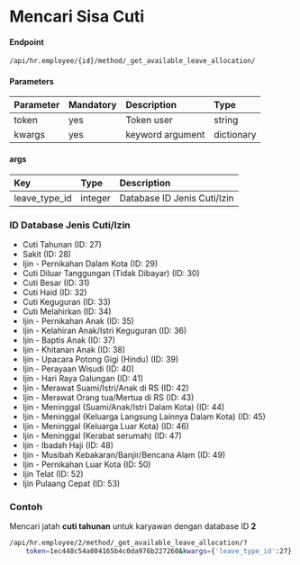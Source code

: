 # Mencari Sisa Cuti

#### Endpoint
```bash
/api/hr.employee/{id}/method/_get_available_leave_allocation/
```

#### Parameters


| Parameter   | Mandatory | Description                          | Type         |
| :--------   | :-------- | :----------                          | :----------- |
| token       | yes       | Token user                           | string       |
| kwargs      | yes       | keyword argument                     | dictionary   |



#### args


| Key               | Type                     | Description                                                                            |
| :---              | :---                     | :---                                                                                   |
| leave_type_id     | integer                  | Database ID Jenis Cuti/Izin

### ID Database Jenis Cuti/Izin

* Cuti Tahunan (ID: 27)
* Sakit (ID: 28)
* Ijin - Pernikahan Dalam Kota (ID: 29)
* Cuti Diluar Tanggungan (Tidak Dibayar) (ID: 30)
* Cuti Besar (ID: 31)
* Cuti Haid (ID: 32)
* Cuti Keguguran (ID: 33)
* Cuti Melahirkan (ID: 34)
* Ijin - Pernikahan Anak (ID: 35)
* Ijin - Kelahiran Anak/Istri Keguguran (ID: 36)
* Ijin - Baptis Anak (ID: 37)
* Ijin - Khitanan Anak (ID: 38)
* Ijin - Upacara Potong Gigi (Hindu) (ID: 39)
* Ijin - Perayaan Wisudi (ID: 40)
* Ijin - Hari Raya Galungan (ID: 41)
* Ijin - Merawat Suami/Istri/Anak di RS (ID: 42)
* Ijin - Merawat Orang tua/Mertua di RS (ID: 43)
* Ijin - Meninggal (Suami/Anak/Istri  Dalam Kota) (ID: 44)
* Ijin - Meninggal (Keluarga Langsung Lainnya Dalam Kota) (ID: 45)
* Ijin - Meninggal (Keluarga Luar Kota) (ID: 46)
* Ijin - Meninggal (Kerabat serumah) (ID: 47)
* Ijin - Ibadah Haji (ID: 48)
* Ijin - Musibah Kebakaran/Banjir/Bencana Alam (ID: 49)
* Ijin - Pernikahan Luar Kota (ID: 50)
* Ijin Telat (ID: 52)
* Ijin Pulaang Cepat (ID: 53)

### Contoh

Mencari jatah **cuti tahunan** untuk karyawan dengan database ID **2**

```bash
/api/hr.employee/2/method/_get_available_leave_allocation/?
	token=1ec448c54a004165b4c0da976b227260&kwargs={'leave_type_id':27}
```
